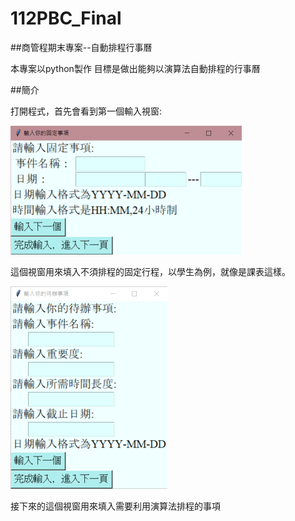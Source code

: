 # 112PBC_Final

##商管程期末專案--自動排程行事曆

本專案以python製作 目標是做出能夠以演算法自動排程的行事曆

##簡介

打開程式，首先會看到第一個輸入視窗:

![image](視窗一.png)

這個視窗用來填入不須排程的固定行程，以學生為例，就像是課表這樣。

![image](視窗二.png)

接下來的這個視窗用來填入需要利用演算法排程的事項